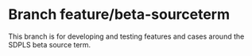 # Branch feature/beta-sourceterm

This branch is for developing and testing features and cases around the SDPLS beta source term.
